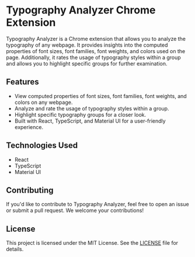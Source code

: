 # Typography Analyzer Chrome Extension

Typography Analyzer is a Chrome extension that allows you to analyze the typography of any webpage. It provides insights into the computed properties of font sizes, font families, font weights, and colors used on the page. Additionally, it rates the usage of typography styles within a group and allows you to highlight specific groups for further examination.

## Features

- View computed properties of font sizes, font families, font weights, and colors on any webpage.
- Analyze and rate the usage of typography styles within a group.
- Highlight specific typography groups for a closer look.
- Built with React, TypeScript, and Material UI for a user-friendly experience.

## Technologies Used

- React
- TypeScript
- Material UI

## Contributing

If you'd like to contribute to Typography Analyzer, feel free to open an issue or submit a pull request. We welcome your contributions!

## License

This project is licensed under the MIT License. See the [LICENSE](LICENSE) file for details.
